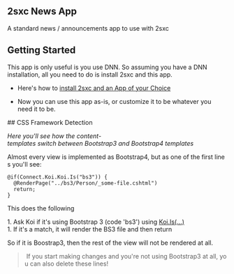 ## 2sxc News App

A standard news / announcements app to use with 2sxc

## Getting Started
This app is only useful is you use DNN. So assuming you have a DNN installation, all you need to do is install 2sxc and this app.

* Here's how to [install 2sxc and an App of your Choice](http://2sxc.org/en/blog/post/install-2sxc-and-an-app-of-your-choice)

* Now you can use this app as-is, or customize it to be whatever you need it to be.

## CSS Framework Detection

_Here you'll see how the content-templates switch between Bootstrap3 and Bootstrap4 templates_

Almost every view is implemented as Bootstrap4, but as one of the first lines you'll see:

```
@if(Connect.Koi.Koi.Is("bs3")) {
  @RenderPage("../bs3/Person/_some-file.cshtml")
  return;
}
```

This does the following

1. Ask Koi if it's using Bootstrap 3 (code 'bs3') using [Koi.Is(...)](https://connect-koi.net/components)
1. If it's a match, it will render the BS3 file and then return

So if it is Boostrap3, then the rest of the view will not be rendered at all. 

> If you start making changes and you're not using Bootstrap3 at all, you can also delete these lines!
